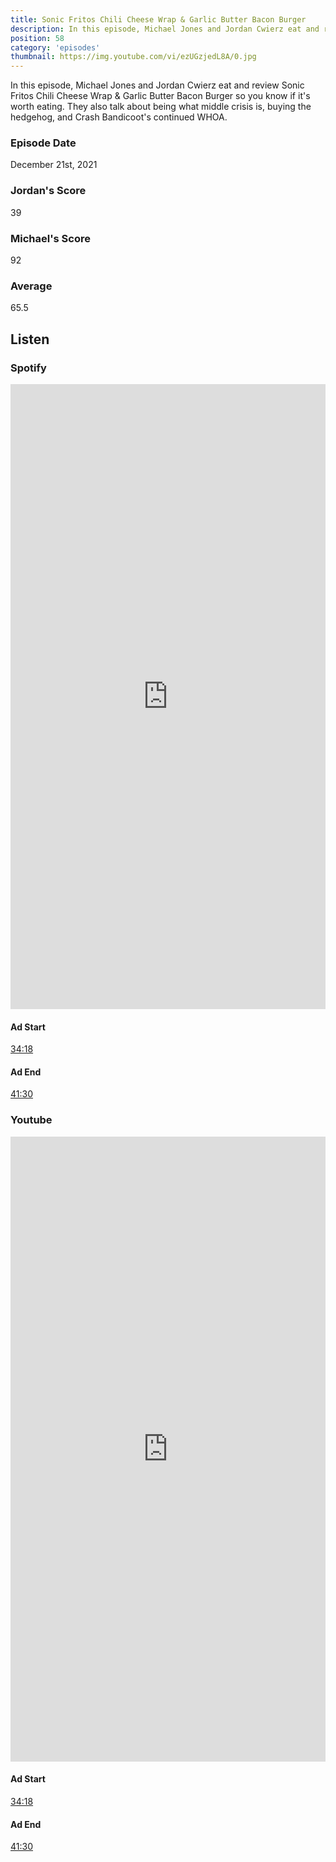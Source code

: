 ```yaml
---
title: Sonic Fritos Chili Cheese Wrap & Garlic Butter Bacon Burger
description: In this episode, Michael Jones and Jordan Cwierz eat and review Sonic Fritos Chili Cheese Wrap & Garlic Butter Bacon Burger so you know if it's worth eating.
position: 58
category: 'episodes'
thumbnail: https://img.youtube.com/vi/ezUGzjedL8A/0.jpg
---
```


In this episode, Michael Jones and Jordan Cwierz eat and review Sonic Fritos Chili Cheese Wrap & Garlic Butter Bacon Burger so you know if it's worth eating. They also talk about being what middle crisis is, buying the hedgehog, and Crash Bandicoot's continued WHOA.


### Episode Date

December 21st, 2021

### Jordan's Score

39

### Michael's Score

92

### Average

65.5

## Listen

### Spotify

<iframe 
    src="https://open.spotify.com/embed-podcast/episode/7mb0hWkxR60271ZtI3TQjV" 
    loading="lazy" 
    style="border: 0; width: 100%; height: 25vh;" allow="encrypted-media"
></iframe>

#### Ad Start

[34:18](https://open.spotify.com/episode/7mb0hWkxR60271ZtI3TQjV?t=2058)

#### Ad End

[41:30](https://open.spotify.com/episode/7mb0hWkxR60271ZtI3TQjV?t=2490)

### Youtube

<iframe 
    src="https://www.youtube.com/embed/ezUGzjedL8A" 
    loading="lazy" 
    style="border: 0; width: 100%; height: 25vh;"  
    title="YouTube video player" 
    frameborder="0" 
    allow="accelerometer; autoplay; clipboard-write; encrypted-media; gyroscope; picture-in-picture"
></iframe>

#### Ad Start

[34:18](https://youtu.be/ezUGzjedL8A?t=2058)


#### Ad End

[41:30](https://youtu.be/ezUGzjedL8A?t=2490)
